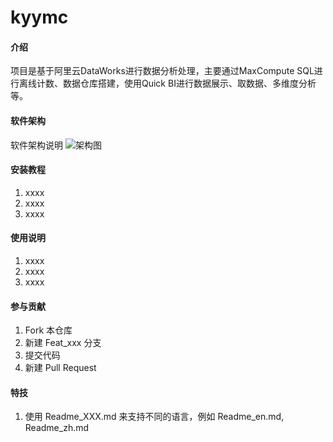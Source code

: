 # kyymc

#### 介绍
项目是基于阿里云DataWorks进行数据分析处理，主要通过MaxCompute SQL进行离线计数、数据仓库搭建，使用Quick BI进行数据展示、取数据、多维度分析等。

#### 软件架构
软件架构说明
![架构图](https://images.gitee.com/uploads/images/2021/1230/110416_29d9e954_4881323.png "架构图.png")

#### 安装教程

1.  xxxx
2.  xxxx
3.  xxxx

#### 使用说明

1.  xxxx
2.  xxxx
3.  xxxx

#### 参与贡献

1.  Fork 本仓库
2.  新建 Feat_xxx 分支
3.  提交代码
4.  新建 Pull Request


#### 特技

1.  使用 Readme\_XXX.md 来支持不同的语言，例如 Readme\_en.md, Readme\_zh.md
